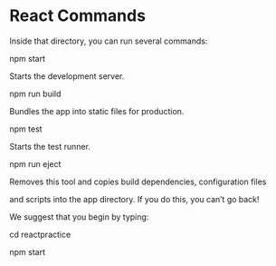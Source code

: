 # React Commands

Inside that directory, you can run several commands:

  

npm start

Starts the development server.

  

npm run build

Bundles the app into static files for production.

  

npm test

Starts the test runner.

  

npm run eject

Removes this tool and copies build dependencies, configuration files

and scripts into the app directory. If you do this, you can’t go back!

  

We suggest that you begin by typing:

  

cd reactpractice

npm start
<!--stackedit_data:
eyJoaXN0b3J5IjpbLTE5MzU3MTM0NjZdfQ==
-->